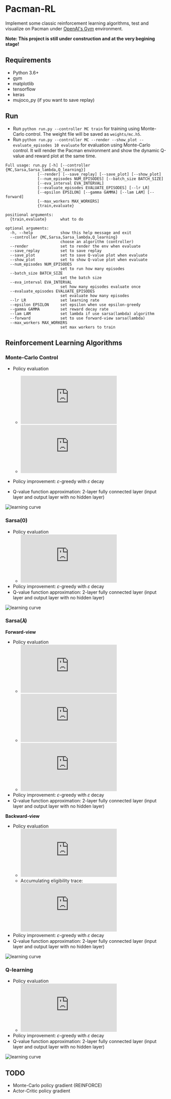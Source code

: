 # Pacman-RL

Implement some classic reinforcement learning algorithms, test and visualize on Pacman under [OpenAI's Gym](https://gym.openai.com/) environment.

**Note: This project is still under construction and at the very begining stage!**

## Requirements

* Python 3.6+
* gym
* matplotlib
* tensorflow
* keras
* mujoco_py (if you want to save replay)

## Run

* Run `python run.py --controller MC train` for training using Monte-Carlo control. The weight file will be saved as `weights/mc.h5`.
* Run `python run.py --controller MC --render --show_plot --evaluate_episodes 10 evaluate` for evaluation using Monte-Carlo control. It will render the Pacman environment and show the dynamic Q-value and reward plot at the same time.

```
Full usage: run.py [-h] [--controller {MC,Sarsa,Sarsa_lambda,Q_learning}]
              [--render] [--save_replay] [--save_plot] [--show_plot]
              [--num_episodes NUM_EPISODES] [--batch_size BATCH_SIZE]
              [--eva_interval EVA_INTERVAL]
              [--evaluate_episodes EVALUATE_EPISODES] [--lr LR]
              [--epsilon EPSILON] [--gamma GAMMA] [--lam LAM] [--forward]
              [--max_workers MAX_WORKERS]
              {train,evaluate}

positional arguments:
  {train,evaluate}      what to do

optional arguments:
  -h, --help            show this help message and exit
  --controller {MC,Sarsa,Sarsa_lambda,Q_learning}
                        choose an algorithm (controller)
  --render              set to render the env when evaluate
  --save_replay         set to save replay
  --save_plot           set to save Q-value plot when evaluate
  --show_plot           set to show Q-value plot when evaluate
  --num_episodes NUM_EPISODES
                        set to run how many episodes
  --batch_size BATCH_SIZE
                        set the batch size
  --eva_interval EVA_INTERVAL
                        set how many episodes evaluate once
  --evaluate_episodes EVALUATE_EPISODES
                        set evaluate how many episodes
  --lr LR               set learning rate
  --epsilon EPSILON     set epsilon when use epsilon-greedy
  --gamma GAMMA         set reward decay rate
  --lam LAM             set lambda if use sarsa(lambda) algorithm
  --forward             set to use forward-view sarsa(lambda)
  --max_workers MAX_WORKERS
                        set max workers to train
```

## Reinforcement Learning Algorithms

### Monte-Carlo Control

* Policy evaluation
    * ![](http://latex.codecogs.com/gif.latex?Q%28s_t%2C%20a_t%29%20%5Cleftarrow%20Q%28s_t%2C%20a_t%29%20&plus;%20%5Cfrac%7B1%7D%7BN%28s_t%2C%20a_t%29%7D%28G_t%20-%20Q%28s_t%2C%20a_t%29%29)
    * ![](http://latex.codecogs.com/gif.latex?G_t%20%3D%20R_%7Bt%20&plus;%201%7D%20&plus;%20%5Cgamma%20R_%7Bt&plus;2%7D%20&plus;%20...%20&plus;%20%5Cgamma%5E%7BT-1%7DR_T)

* Policy improvement: 𝜀-greedy with 𝜀 decay
* Q-value function approximation: 2-layer fully connected layer (input layer and output layer with no hidden layer)

![learning curve](graph/mc/mc.png)

### Sarsa(0)

* Policy evaluation
    * ![](http://latex.codecogs.com/gif.latex?Q%28s%2Ca%29%5Cleftarrow%20Q%28s%2Ca%29&plus;%5Calpha%28R&plus;%5Cgamma%20Q%28s%27%2Ca%27%29-Q%28s%2Ca%29%29)
* Policy improvement: 𝜀-greedy with 𝜀 decay
* Q-value function approximation: 2-layer fully connected layer (input layer and output layer with no hidden layer)

![learning curve](graph/sarsa/sarsa.png)

### Sarsa(𝝀)

**Forward-view**

* Policy evaluation
    * ![](http://latex.codecogs.com/gif.latex?Q%28s%2C%20a%29%20%5Cleftarrow%20Q%28s%2C%20a%29%20&plus;%20%5Calpha%28q_t%5E%5Clambda-Q%28s%2Ca%29%29)
    * ![](http://latex.codecogs.com/gif.latex?q_t%5E%5Clambda%3D%281-%5Clambda%29%5Csum_%7Bn%3D1%7D%5E%5Cinfty%20%5Clambda%5E%7Bn-1%7Dq_t%5E%7B%28n%29%7D)
    * ![](http://latex.codecogs.com/gif.latex?q_t%5E%7B%28n%29%7D%3DR_%7Bt&plus;1%7D%20&plus;%20%5Cgamma%20R_%7Bt&plus;2%7D%20&plus;%20...%20&plus;%20%5Cgamma%5E%7Bn-1%7D%20R_%7Bt&plus;n%7D&plus;%5Cgamma%5En%20Q%28s_%7Bt&plus;n%7D%2C%20a_%7Bt&plus;n%7D%29)
* Policy improvement: 𝜀-greedy with 𝜀 decay
* Q-value function approximation: 2-layer fully connected layer (input layer and output layer with no hidden layer)

**Backward-view**

* Policy evaluation
    * ![](http://latex.codecogs.com/gif.latex?Q%28s%2C%20a%29%20%5Cleftarrow%20Q%28s%2C%20a%29%20&plus;%20%5Calpha%28R%20&plus;%20%5Cgamma%20Q%28s%27%2C%20a%27%29%20-%20Q%28s%2C%20a%29%29*E_t%28s%2C%20a%29)
    * Accumulating eligibility trace: ![](http://latex.codecogs.com/gif.latex?E_t%28s%2C%20a%29%20%3D%5Cgamma%5Clambda%20E_%7Bt-1%7D%28s%2C%20a%29%20&plus;%201%28S_t%20%3D%20s%2C%20A_t%20%3D%20a%29)
* Policy improvement: 𝜀-greedy with 𝜀 decay
* Q-value function approximation: 2-layer fully connected layer (input layer and output layer with no hidden layer)

![learning curve](graph/sarsa_lambda/sarsa_lambda.png)

### Q-learning

* Policy evaluation
    * ![](http://latex.codecogs.com/gif.latex?Q%28s%2Ca%29%5Cleftarrow%20Q%28s%2C%20a%29&plus;%5Calpha%28R%20&plus;%20%5Cgamma%20%5Cmax_%7Ba%27%7DQ%28s%27%2C%20a%27%29%20-%20Q%28s%2C%20a%29%29)
* Policy improvement: 𝜀-greedy with 𝜀 decay
* Q-value function approximation: 2-layer fully connected layer (input layer and output layer with no hidden layer)

![learning curve](graph/q_learning/q_learning.png)

## TODO
* Monte-Carlo policy gradient (REINFORCE)
* Actor-Critic policy gradient

